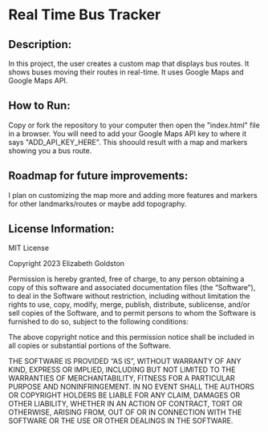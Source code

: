 # Real Time Bus Tracker
## Description:
In this project, the user creates a custom map that displays bus routes. It shows buses moving their routes in real-time. It uses  Google Maps and Google Maps API. 

## How to Run:
Copy or fork the repository to your computer then open the "index.html" file in a browser. You will need to add your Google Maps API key to where it says "ADD_API_KEY_HERE". This shoould result with a map and markers showing you a bus route. 

## Roadmap for future improvements:
I plan on customizing the map more and adding more features and markers for other landmarks/routes or maybe add topography.  

## License Information:
MIT License

Copyright 2023 Elizabeth Goldston

Permission is hereby granted, free of charge, to any person obtaining a copy of this software and associated documentation files (the “Software”), to deal in the Software without restriction, including without limitation the rights to use, copy, modify, merge, publish, distribute, sublicense, and/or sell copies of the Software, and to permit persons to whom the Software is furnished to do so, subject to the following conditions:

The above copyright notice and this permission notice shall be included in all copies or substantial portions of the Software.

THE SOFTWARE IS PROVIDED “AS IS”, WITHOUT WARRANTY OF ANY KIND, EXPRESS OR IMPLIED, INCLUDING BUT NOT LIMITED TO THE WARRANTIES OF MERCHANTABILITY, FITNESS FOR A PARTICULAR PURPOSE AND NONINFRINGEMENT. IN NO EVENT SHALL THE AUTHORS OR COPYRIGHT HOLDERS BE LIABLE FOR ANY CLAIM, DAMAGES OR OTHER LIABILITY, WHETHER IN AN ACTION OF CONTRACT, TORT OR OTHERWISE, ARISING FROM, OUT OF OR IN CONNECTION WITH THE SOFTWARE OR THE USE OR OTHER DEALINGS IN THE SOFTWARE.

